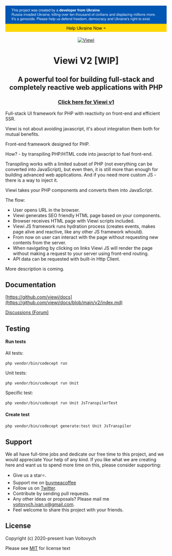 [![Stand With Ukraine](https://raw.githubusercontent.com/vshymanskyy/StandWithUkraine/main/banner-direct-single.svg)](https://stand-with-ukraine.pp.ua)

<p align="center"><a href="https://github.com/viewi/viewi#logo"><img src="https://dev.viewi.net/logo.svg" alt="Viewi" height="180"/></a></p>
<h1 align="center">Viewi V2 [WIP]</h1>
<h2 align="center">A powerful tool for building full-stack and completely reactive web applications with PHP</h2>


<h3 align="center"><a href="https://github.com/viewi/viewi/tree/v1">Click here for Viewi v1</a></h3>

Full-stack UI framework for PHP with reactivity on front-end and efficient SSR.

Viewi is not about avoiding javascript, it's about integration them both for mutual benefits.

Front-end framework designed for PHP.

How? - by transpiling PHP/HTML code into javacript to fuel front-end.

Transpiling works with a limited subset of PHP (not everything can be converted into JavaScript), but even then, it is still more than enough for building advanced web applications. And if you need more custom JS - there is a way to inject it.

Viewi takes your PHP components and converts them into JavaScript.

The flow:

- User opens URL in the browser.
- Viewi generates SEO friendly HTML page based on your components.
- Browser receives HTML page with Viewi scripts included.
- Viewi JS framework runs hydration process (creates events, makes page alive and reactive, like any other JS framework whould).
- From now on user can interact with the page without requesting new contents from the server.
- When navigating by clicking on links Viewi JS will render the page without making a request to your server using front-end routing.
- API data can be requested with built-in Http Client.

More description is coming.


## Documentation

[https://github.com/viewi/docs](https://github.com/viewi/docs/blob/main/v2/index.md)

[Discussions (Forum)](https://github.com/viewi/viewi/discussions)


Testing
--------

#### Run tests

All tests:

`php vendor/bin/codecept run`

Unit tests:

`php vendor/bin/codecept run Unit`

Specific test:

`php vendor/bin/codecept run Unit JsTranspilerTest`


#### Create test

`php vendor/bin/codecept generate:test Unit JsTranspiler`


Support
--------

We all have full-time jobs and dedicate our free time to this project, and we would appreciate Your help of any kind. If you like what we are creating here and want us to spend more time on this, please consider supporting:

 - Give us a star⭐.
 - Support me on [buymeacoffee](https://www.buymeacoffee.com/ivan.v)
 - Follow us on [Twitter](https://twitter.com/viewiphp).
 - Contribute by sending pull requests.
 - Any other ideas or proposals? Please mail me voitovych.ivan.v@gmail.com.
 - Feel welcome to share this project with your friends.


License
--------

Copyright (c) 2020-present Ivan Voitovych

Please see [MIT](/LICENSE) for license text
